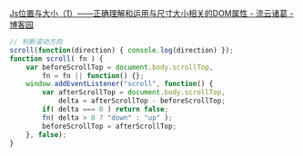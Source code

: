 [Js位置与大小（1）——正确理解和运用与尺寸大小相关的DOM属性 - 流云诸葛 - 博客园](http://www.cnblogs.com/lyzg/p/5043974.html)

```js
// 判断滚动方向
scroll(function(direction) { console.log(direction) });    
function scroll( fn ) {
    var beforeScrollTop = document.body.scrollTop,
        fn = fn || function() {};
    window.addEventListener("scroll", function() {
        var afterScrollTop = document.body.scrollTop,
            delta = afterScrollTop - beforeScrollTop;
        if( delta === 0 ) return false;
        fn( delta > 0 ? "down" : "up" );
        beforeScrollTop = afterScrollTop;
    }, false);
}
```

